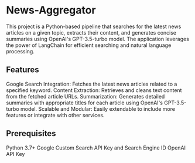 # News-Aggregator
This project is a Python-based pipeline that searches for the latest news articles on a given topic, extracts their content, and generates concise summaries using OpenAI's GPT-3.5-turbo model. The application leverages the power of LangChain for efficient searching and natural language processing.

## Features
Google Search Integration: Fetches the latest news articles related to a specified keyword.
Content Extraction: Retrieves and cleans text content from the fetched article URLs.
Summarization: Generates detailed summaries with appropriate titles for each article using OpenAI's GPT-3.5-turbo model.
Scalable and Modular: Easily extendable to include more features or integrate with other services.

## Prerequisites
Python 3.7+
Google Custom Search API Key and Search Engine ID
OpenAI API Key
